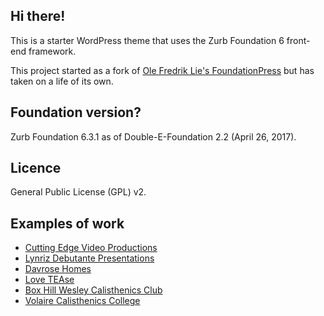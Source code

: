 ## Hi there!

<p>This is a starter WordPress theme that uses the Zurb Foundation 6 front-end framework.</p>

<p>This project started as a fork of <a href="https://github.com/olefredrik">Ole Fredrik Lie's FoundationPress</a> but has taken on a life of its own.</p>

## Foundation version?

<p>Zurb Foundation 6.3.1 as of Double-E-Foundation 2.2 (April 26, 2017).</p>

## Licence

<p>General Public License (GPL) v2.</p>

## Examples of work
<ul>
	<li><a href="http://www.cuttingedgevideo.com.au">Cutting Edge Video Productions</a></li>
	<li><a href="http://www.lynrizdebs.com.au">Lynriz Debutante Presentations</a></li>
	<li><a href="http://www.davrose.com.au">Davrose Homes</a></li>
	<li><a href="https://www.lovetease.com.au">Love TEAse</a></li>
	<li><a href="http://www.bhwcc.org.au">Box Hill Wesley Calisthenics Club</a></li>
	<li><a href="http://www.volairecalisthenics.com.au">Volaire Calisthenics College</a></li>
</ul>
